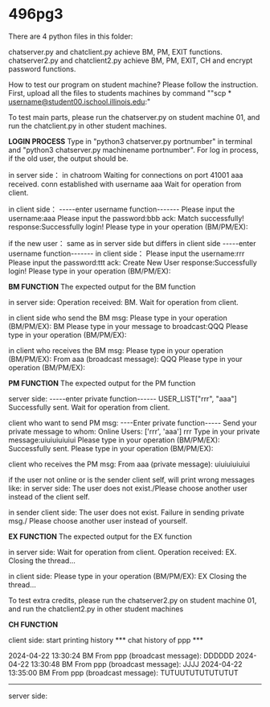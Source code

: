 # 496pg3

There are 4 python files in this folder:

chatserver.py and chatclient.py achieve BM, PM, EXIT functions.
chatserver2.py and chatclient2.py achieve BM, PM, EXIT, CH and encrypt password functions.



 How to test our program on student machine? Please follow the instruction. 
 First, upload all the files to students machines by command ""scp * username@student00.ischool.illinois.edu:"
 
To test main parts, please run the chatserver.py on student machine 01,
and run the chatclient.py in other student machines.

******LOGIN PROCESS******
Type in "python3 chatserver.py portnumber" in terminal and "python3 chatserver.py machinename portnumber".
For log in process, if the old user, the output should be.

in server side：
in chatroom
Waiting for connections on port 41001
aaa received.
conn established with username aaa
Wait for operation from client.

in client side：
-----enter username function-------
Please input the username:aaa
Please input the password:bbb
ack: Match successfully!
response:Successfully login!
Please type in your operation (BM/PM/EX):

if the new user：
same as in server side but differs in client side
-----enter username function-------
in  client side：
Please input the username:rrr
Please input the password:ttt
ack: Create New User
response:Successfully login!
Please type in your operation (BM/PM/EX):

******BM FUNCTION******
The expected output for the BM function 

in server side:
Operation received: BM.
Wait for operation from client.

in client side who send the BM msg:
Please type in your operation (BM/PM/EX):
BM
Please type in your message to broadcast:QQQ
Please type in your operation (BM/PM/EX):

in client who receives the BM msg:
Please type in your operation (BM/PM/EX):
From aaa (broadcast message): QQQ
Please type in your operation (BM/PM/EX):

******PM FUNCTION******
The expected output for the PM function 

server side:
-----enter private function------
USER_LIST["rrr", "aaa"]
Successfully sent.
Wait for operation from client.

client who want to send PM msg:
----Enter private function-----
Send your private message to whom:
Online Users: ['rrr', 'aaa']
rrr
Type in your private message:uiuiuiuiuiui
Please type in your operation (BM/PM/EX):
Successfully sent.
Please type in your operation (BM/PM/EX):

client who receives the PM msg:
From aaa (private message): uiuiuiuiuiui

if the user not online or is the sender client self, will print wrong messages like:
in server side:
The user does not exist./Please choose another user instead of the client self.

in sender client side:
The user does not exist. Failure in sending private msg./
Please choose another user instead of yourself.

******EX FUNCTION******
The expected output for the EX function 

in server side:
Wait for operation from client.
Operation received: EX.
Closing the thread...

in client side:
Please type in your operation (BM/PM/EX):
EX
Closing the thread...


To test extra credits, please run the chatserver2.py on student machine 01,
and run the chatclient2.py in other student machines

******CH FUNCTION******

client side:
start printing history
*** chat history of ppp ***

2024-04-22 13:30:24 BM From ppp (broadcast message): DDDDDD
2024-04-22 13:30:48 BM From ppp (broadcast message): JJJJ
2024-04-22 13:35:00 BM From ppp (broadcast message): TUTUUTUTUTUTUTUT

-----

server side:

